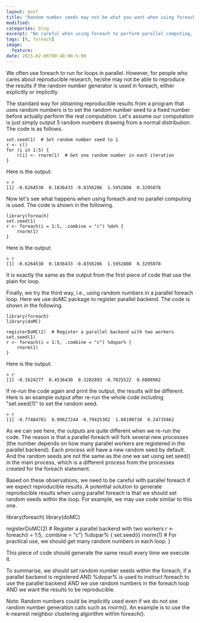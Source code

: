 ```yaml
---
layout: post
title: "Random number seeds may not be what you want when using foreach"
modified:
categories: blog
excerpt: "Be careful when using foreach to perform parallel computing, because the random number generator seed may not be what you expected."
tags: [R, foreach]
image:
  feature:
date: 2015-02-06T00:48:00-5:00
---
```


We often use foreach to run for loops in parallel. However, for people who cares about reproducible research, he/she may not be able to reproduce the results if the random number generator is used in foreach, either explicitly or implicitly.

The standard way for obtaining reproducible results from a program that uses random numbers is to set the random number seed to a fixed number before actually perform the real computation. Let's assume our computation is just simply output 5 random numbers drawing from a normal distribution. The code is as follows.
```
set.seed(1)  # Set random number seed to 1
r <- c()
for (i in 1:5) {
    r[i] <- rnorm(1)  # Get one random number in each iteration
}
```
Here is the output:
```
> r
[1] -0.6264538  0.1836433 -0.8356286  1.5952808  0.3295078
```
Now let's see what happens when using foreach and no parallel computing is used. The code is shown in the following.
```
library(foreach)
set.seed(1)
r <- foreach(i = 1:5, .combine = "c") %do% {
    rnorm(1)
}
```
Here is the output:
```
> r
[1] -0.6264538  0.1836433 -0.8356286  1.5952808  0.3295078
```
It is exactly the same as the output from the first piece of code that use the plain for loop.

Finally, we try the third way, i.e., using random numbers in a parallel foreach loop. Here we use doMC package to register parallel backend. The code is shown in the following.
```
library(foreach)
library(doMC)

registerDoMC(2)  # Register a parallel backend with two workers
set.seed(1)
r <- foreach(i = 1:5, .combine = "c") %dopar% {
    rnorm(1)
}
```
Here is the output:
```
> r
[1] -0.1624277  0.4536430  0.3282893 -0.7025522  0.6008962
```
If re-run the code again and print the output, the results will be different. Here is an example output after re-run the whole code including "set.seed(1)" to set the random seed.
```
> r
[1] -0.77484781  0.09627244 -0.79425302  1.08190738  0.24735862
```
As we can see here, the outputs are quite different when we re-run the code. The reason is that a parallel foreach will fork several new processes (the number depends on how many parallel workers are registered in the parallel backend). Each process will have a new random seed by default. And the random seeds are not the same as the one we set using set.seed() in the main process, which is a different process from the processes created for the foreach statement.

Based on these observations, we need to be careful with parallel foreach if we expect reproducible results. A potential solution to generate reproducible results when using parallel foreach is that we should set random seeds within the loop. For example, we may use code similar to this one.

library(foreach)
library(doMC)

registerDoMC(2)  # Register a parallel backend with two workers
r <- foreach(i = 1:5, .combine = "c") %dopar% {
    set.seed(i)
    rnorm(1)  # For practical use, we should get many random numbers in each loop.
}

This piece of code should generate the same result every time we execute it.

To summarise, we should set random number seeds within the foreach, if a parallel backend is registered AND %dopar% is used to instruct foreach to use the parallel backend AND we use random numbers in the foreach loop AND we want the results to be reproducible.

Note: Random numbers could be implicitly used even if we do not see random number generation calls such as rnorm(). An example is to use the k-nearest neighbor clustering algorithm within foreach().

